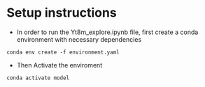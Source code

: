 # Setup instructions

- In order to run the Yt8m_explore.ipynb file, first create a conda environment with necessary dependencies

```
conda env create -f environment.yaml

```

- Then Activate the enviroment

```
conda activate model
```

